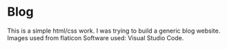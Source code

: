 # Blog
This is a simple html/css work. I was trying to build a generic blog website.
Images used from flaticon
Software used: Visual Studio Code.
